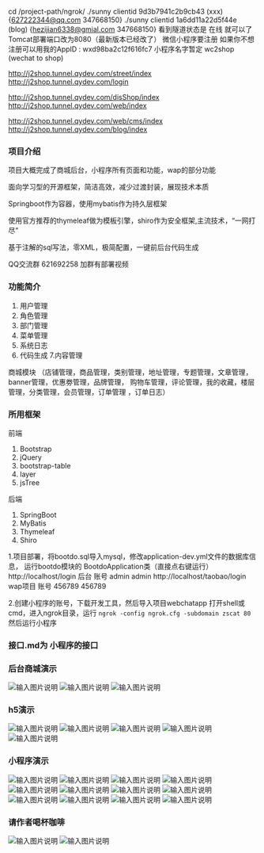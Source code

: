 
<!-- hezijian6338 -->
cd /project-path/ngrok/
./sunny clientid 9d3b7941c2b9cb43  (xxx)   {627222344@qq.com 347668150}
./sunny clientid 1a6dd11a22d5f44e  (blog)  {hezijian6338@gmial.com  347668150}
看到隧道状态是 在线 就可以了
Tomcat部署端口改为8080（最新版本已经改了）
微信小程序要注册 如果你不想注册可以用我的AppID : wxd98ba2c12f616fc7
小程序名字暂定 wc2shop  (wechat to shop)































http://j2shop.tunnel.qydev.com/street/index
http://j2shop.tunnel.qydev.com/login

http://j2shop.tunnel.qydev.com/disShop/index
http://j2shop.tunnel.qydev.com/web/index

http://j2shop.tunnel.qydev.com/web/cms/index
http://j2shop.tunnel.qydev.com/blog/index

###  **项目介绍** 
项目大概完成了商城后台，小程序所有页面和功能，wap的部分功能

面向学习型的开源框架，简洁高效，减少过渡封装，展现技术本质

Springboot作为容器，使用mybatis作为持久层框架

使用官方推荐的thymeleaf做为模板引擎，shiro作为安全框架,主流技术，“一网打尽”

基于注解的sql写法，零XML，极简配置，一键前后台代码生成


QQ交流群 621692258
加群有部署视频

###  **功能简介** 


1. 用户管理
2. 角色管理
3. 部门管理
4. 菜单管理
5. 系统日志
6. 代码生成
7.内容管理

商城模块 （店铺管理，商品管理，类别管理，地址管理，专题管理，文章管理，banner管理，优惠劵管理，品牌管理，
购物车管理，评论管理，我的收藏，楼层管理，分类管理，会员管理，订单管理 ，订单日志）

###  **所用框架** 


  前端 
1. Bootstrap
2. jQuery
3. bootstrap-table
4. layer
5. jsTree 

后端
1. SpringBoot 
2. MyBatis
3. Thymeleaf
4. Shiro

1.项目部署，将bootdo.sql导入mysql，修改application-dev.yml文件的数据库信息，
运行bootdo模块的 BootdoApplication类（直接点右键运行）
http://localhost/login 后台  账号 admin admin
http://localhost/taobao/login  wap项目   账号 456789  456789

2.创建小程序的账号，下载开发工具，然后导入项目webchatapp
打开shell或cmd，进入ngrok目录，运行 `ngrok -config ngrok.cfg -subdomain zscat 80`
然后运行小程序
### 接口.md为 小程序的接口

### 后台商城演示

![输入图片说明](https://gitee.com/uploads/images/2017/1025/180334_51525b54_134431.png "QQ图片20171025174621.png")
![输入图片说明](https://gitee.com/uploads/images/2017/1025/180346_f53edd7c_134431.png "QQ图片20171025174635.png")
![输入图片说明](https://gitee.com/uploads/images/2017/1025/180355_eb20b1b5_134431.png "QQ图片20171025174645.png")

### h5演示

![输入图片说明](https://gitee.com/uploads/images/2017/1025/180412_b9755dfe_134431.png "QQ图片20171025174652.png")
![输入图片说明](https://gitee.com/uploads/images/2017/1025/180420_94e11148_134431.png "QQ图片20171025174658.png")
![输入图片说明](https://gitee.com/uploads/images/2017/1025/180432_b9f7b2b6_134431.png "QQ图片20171025174707.png")
![输入图片说明](https://gitee.com/uploads/images/2017/1025/180440_833cce1d_134431.png "QQ图片20171025174756.png")
![输入图片说明](https://gitee.com/uploads/images/2017/1025/180448_5c483b2a_134431.png "QQ图片20171025174801.png")

### 小程序演示

![输入图片说明](https://gitee.com/uploads/images/2017/1025/180507_0a581be2_134431.png "QQ图片20171025175709.png")
![输入图片说明](https://gitee.com/uploads/images/2017/1025/180516_4d0e4ba6_134431.png "QQ图片20171025175447.png")
![输入图片说明](https://gitee.com/uploads/images/2017/1025/180524_8d557d35_134431.png "QQ图片20171025175453.png")
![输入图片说明](https://gitee.com/uploads/images/2017/1025/180532_961500d0_134431.png "QQ图片20171025175458.png")
![输入图片说明](https://gitee.com/uploads/images/2017/1025/180541_cd4ec06c_134431.png "QQ图片20171025175512.png")
![输入图片说明](https://gitee.com/uploads/images/2017/1025/180550_47dad79b_134431.png "QQ图片20171025175517.png")
![输入图片说明](https://gitee.com/uploads/images/2017/1025/180604_3e71fb1b_134431.png "QQ图片20171025175525.png")
![输入图片说明](https://gitee.com/uploads/images/2017/1025/180611_544d1da3_134431.png "QQ图片20171025175552.png")
![输入图片说明](https://gitee.com/uploads/images/2017/1025/180619_ba8b1747_134431.png "QQ图片20171025175559.png")
![输入图片说明](https://gitee.com/uploads/images/2017/1025/180626_5a8cad93_134431.png "QQ图片20171025175603.png")
![输入图片说明](https://gitee.com/uploads/images/2017/1025/180634_c2b59ea8_134431.png "QQ图片20171025175612.png")
![输入图片说明](https://gitee.com/uploads/images/2017/1025/180643_55227726_134431.png "QQ图片20171025175620.png")


###  请作者喝杯咖啡

![输入图片说明](https://git.oschina.net/uploads/images/2017/0829/203712_6694b4c1_134431.jpeg "weixin.jpg")
![输入图片说明](https://git.oschina.net/uploads/images/2017/0829/203723_5567bd56_134431.jpeg "alipay.jpg")



